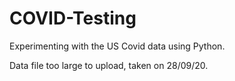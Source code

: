 # COVID-Testing
Experimenting with the US Covid data using Python. 

Data file too large to upload, taken on 28/09/20.

